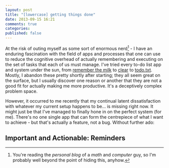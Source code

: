 ```yaml
---
layout: post
title: "[lowercase] getting things done"
date: 2013-09-15 16:21
comments: true
categories:
published: false
---
```

<!-- I never really bought into the whole ["Getting Things Done"][gtd] craze that was at the height of its vogue on the internet a few years ago. I accept that it works great for lots of people, but I tried it and it just wasn't for me. It imposes a rigidity of work-style that doesn't really mesh with the way I operate. Moreover, I don't think the existing tools have handled the transition to mobile all that well, and seem to presume a world where computation and communication are tethered to a desk someplace, and not immediately accessible and portable. -->

At the risk of outing myself as some sort of enormous nerd[^1] - I have an enduring fascination with the field of apps and processes that one can use to reduce the cognitive overhead of actually remembering and executing on the set of tasks that each of us must manage. I've tried every to-do list app and system under the sun, from [remember the milk][rtm] to [clear][clear] to [todo.txt][todotxt]. Mostly, I abandon these pretty shortly after starting; they all seem great on the surface, but I usually discover one reason or another that they are not a good fit for actually making me more productive. It's a deceptively complex problem space.

However, it occurred to me recently that my continual latent dissatisfaction with whatever my current setup happens to be... is missing right now. It might just be that I've managed to finally hone in on the perfect system (for me). There's no one single app that can form the centrepiece of what I want to achieve - but that's actually a feature, not a bug. Without further ado:

## Important and Actionable: Reminders


[gtd]: http://google.ca
[rtm]: http://google.ca
[clear]: http://google.ca
[todotxt]: http://google.ca

[^1]: You're reading the *personal blog* of a *math* and *computer* guy, so I'm probably well beyond the point of hiding this, anyhow.
